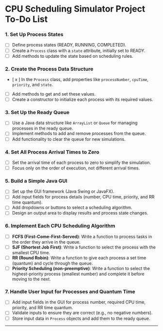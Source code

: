 # CPU Scheduling Simulator Project To-Do List

### 1. Set Up Process States
- [ ] Define process states (READY, RUNNING, COMPLETED).
- [ ] Create a `Process` class with a `state` attribute, initially set to READY.
- [ ] Add methods to update the state based on scheduling rules.

### 2. Create the Process Data Structure
- [ x ] In the `Process` class, add properties like `processNumber`, `cpuTime`, `priority`, and `state`.
- [ ] Add methods to get and set these values.
- [ ] Create a constructor to initialize each process with its required values.

### 3. Set Up the Ready Queue
- [ ] Use a Java data structure like `ArrayList` or `Queue` for managing processes in the ready queue.
- [ ] Implement methods to add and remove processes from the queue.
- [ ] Add functionality to clear the queue for new simulations.

### 4. Set All Process Arrival Times to Zero
- [ ] Set the arrival time of each process to zero to simplify the simulation.
- [ ] Focus only on the order of execution, not different arrival times.

### 5. Build a Simple Java GUI
- [ ] Set up the GUI framework (Java Swing or JavaFX).
- [ ] Add input fields for process details (number, CPU time, priority, and RR time quantum).
- [ ] Add dropdowns or buttons to select a scheduling algorithm.
- [ ] Design an output area to display results and process state changes.

### 6. Implement Each CPU Scheduling Algorithm
- [ ] **FCFS (First-Come-First-Served)**: Write a function to process tasks in the order they arrive in the queue.
- [ ] **SJF (Shortest Job First)**: Write a function to select the process with the smallest CPU time.
- [ ] **RR (Round Robin)**: Write a function to give each process a set time (quantum) and cycle through the queue.
- [ ] **Priority Scheduling (non-preemptive)**: Write a function to select the highest-priority process (smallest number) and complete it before moving to the next.

### 7. Handle User Input for Processes and Quantum Time
- [ ] Add input fields in the GUI for process number, required CPU time, priority, and RR time quantum.
- [ ] Validate inputs to ensure they are correct (e.g., no negative numbers).
- [ ] Store input data in `Process` objects and add them to the ready queue.

---
